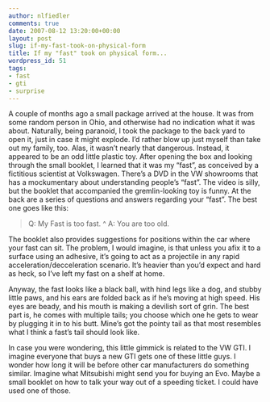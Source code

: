 ```yaml
---
author: nlfiedler
comments: true
date: 2007-08-12 13:20:00+00:00
layout: post
slug: if-my-fast-took-on-physical-form
title: If my "fast" took on physical form...
wordpress_id: 51
tags:
- fast
- gti
- surprise
---
```


A couple of months ago a small package arrived at the house. It was from some random person in Ohio, and otherwise had no indication what it was about. Naturally, being paranoid, I took the package to the back yard to open it, just in case it might explode. I’d rather blow up just myself than take out my family, too. Alas, it wasn’t nearly that dangerous. Instead, it appeared to be an odd little plastic toy. After opening the box and looking through the small booklet, I learned that it was my “fast”, as conceived by a fictitious scientist at Volkswagen. There’s a DVD in the VW showrooms that has a mockumentary about understanding people’s “fast”. The video is silly, but the booklet that accompanied the gremlin-looking toy is funny. At the back are a series of questions and answers regarding your “fast”. The best one goes like this:

> Q: My Fast is too fast.
> ^
> A: You are too old.

The booklet also provides suggestions for positions within the car where your fast can sit. The problem, I would imagine, is that unless you afix it to a surface using an adhesive, it’s going to act as a projectile in any rapid acceleration/decceleration scenario. It’s heavier than you’d expect and hard as heck, so I’ve left my fast on a shelf at home.

Anyway, the fast looks like a black ball, with hind legs like a dog, and stubby little paws, and his ears are folded back as if he’s moving at high speed. His eyes are beady, and his mouth is making a devilish sort of grin. The best part is, he comes with multiple tails; you choose which one he gets to wear by plugging it in to his butt. Mine’s got the pointy tail as that most resembles what I think a fast’s tail should look like.

In case you were wondering, this little gimmick is related to the VW GTI. I imagine everyone that buys a new GTI gets one of these little guys. I wonder how long it will be before other car manufacturers do something similar. Imagine what Mitsubishi might send you for buying an Evo. Maybe a small booklet on how to talk your way out of a speeding ticket. I could have used one of those.
